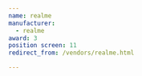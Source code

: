 ```yaml
---
name: realme
manufacturer:
  - realme
award: 3
position screen: 11
redirect_from: /vendors/realme.html

---
```

